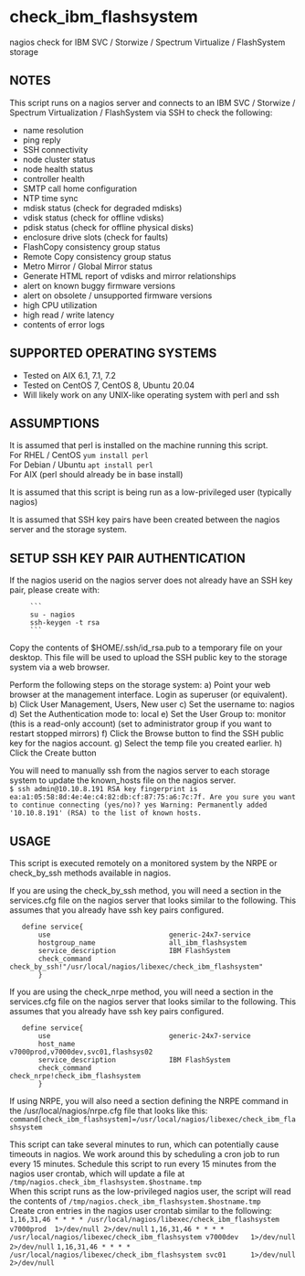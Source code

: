# check_ibm_flashsystem
nagios check for IBM SVC / Storwize / Spectrum Virtualize / FlashSystem storage 

 NOTES
 -----
  This script runs on a nagios server and connects to an IBM SVC / Storwize / Spectrum Virtualization / FlashSystem via SSH to check the following:
  - name resolution
  - ping reply
  - SSH connectivity
  - node cluster status
  - node health status
  - controller health
  - SMTP call home configuration
  - NTP time sync
  - mdisk status (check for degraded mdisks)
  - vdisk status (check for offline vdisks)
  - pdisk status (check for offline physical disks)
  - enclosure drive slots (check for faults)
  - FlashCopy consistency group status
  - Remote Copy consistency group status
  - Metro Mirror / Global Mirror status
  - Generate HTML report of vdisks and mirror relationships
  - alert on known buggy firmware versions
  - alert on obsolete / unsupported firmware versions
  - high CPU utilization
  - high read / write latency
  - contents of error logs
  
  
 
 

 SUPPORTED OPERATING SYSTEMS
 ---------------------------
  - Tested on AIX 6.1, 7.1, 7.2
  - Tested on CentOS 7, CentOS 8, Ubuntu 20.04
  - Will likely work on any UNIX-like operating system with perl and ssh



 ASSUMPTIONS
 -----------
  It is assumed that perl is installed on the machine running this script.  
     For RHEL / CentOS     `yum install perl`  
     For Debian / Ubuntu   `apt install perl`  
     For AIX               (perl should already be in base install)  

  It is assumed that this script is being run as a low-privileged user (typically nagios)
  
  It is assumed that SSH key pairs have been created between the nagios server and the storage system.





 SETUP SSH KEY PAIR AUTHENTICATION
 ---------------------------------
   If the nagios userid on the nagios server does not already have an SSH key pair, please create with: 
   
         ```
         su - nagios
         ssh-keygen -t rsa
         ```
   
   Copy the contents of $HOME/.ssh/id_rsa.pub to a temporary file on your desktop.  This file will be used to upload the SSH public key to the storage system via a web browser.
   
   Perform the following steps on the storage system:
   a) Point your web browser at the management interface.  Login as superuser (or equivalent).
   b) Click User Management, Users, New user
   c) Set the username to: nagios
   d) Set the Authentication mode to: local
   e) Set the User Group to: monitor   (this is a read-only account) (set to administrator group if you want to restart stopped mirrors)
   f) Click the Browse button to find the SSH public key for the nagios account.
   g) Select the temp file you created earlier.
   h) Click the Create button
   
   You will need to manually ssh from the nagios server to each storage system to update the known_hosts file on the nagios server.  
      ```
      $ ssh admin@10.10.8.191
      RSA key fingerprint is ea:a1:05:58:8d:4e:4e:c4:82:db:cf:87:75:a6:7c:7f.
      Are you sure you want to continue connecting (yes/no)? yes
      Warning: Permanently added '10.10.8.191' (RSA) to the list of known hosts.
      ```
   


 USAGE 
 -----
  This script is executed remotely on a monitored system by the NRPE or check_by_ssh methods available in nagios.

  If you are using the check_by_ssh method, you will need a section in the services.cfg file on the nagios server that looks similar to the following.
  This assumes that you already have ssh key pairs configured.
    
       define service{
           use                             generic-24x7-service
           hostgroup_name                  all_ibm_flashsystem
           service_description             IBM FlashSystem
           check_command                   check_by_ssh!"/usr/local/nagios/libexec/check_ibm_flashsystem"
           }

  If you are using the check_nrpe method, you will need a section in the services.cfg file on the nagios server that looks similar to the following.
  This assumes that you already have ssh key pairs configured.
  
       define service{
           use                             generic-24x7-service
           host_name                       v7000prod,v7000dev,svc01,flashsys02
           service_description             IBM FlashSystem
           check_command                   check_nrpe!check_ibm_flashsystem
           }

  If using NRPE, you will also need a section defining the NRPE command in the /usr/local/nagios/nrpe.cfg file that looks like this:  
     `command[check_ibm_flashsystem]=/usr/local/nagios/libexec/check_ibm_flashsystem`

 This script can take several minutes to run, which can potentially cause timeouts in nagios.  We work around this by scheduling a cron job to run every 15 minutes.
 Schedule this script to run every 15 minutes from the nagios user crontab, which will update a file at `/tmp/nagios.check_ibm_flashsystem.$hostname.tmp`  
 When this script runs as the low-privileged nagios user, the script will read the contents of `/tmp/nagios.check_ibm_flashsystem.$hostname.tmp`  
 Create cron entries in the nagios user crontab similar to the following:  
     `1,16,31,46 * * * * /usr/local/nagios/libexec/check_ibm_flashsystem v7000prod  1>/dev/null 2>/dev/null`
     `1,16,31,46 * * * * /usr/local/nagios/libexec/check_ibm_flashsystem v7000dev   1>/dev/null 2>/dev/null`
     `1,16,31,46 * * * * /usr/local/nagios/libexec/check_ibm_flashsystem svc01      1>/dev/null 2>/dev/null`
     
  
